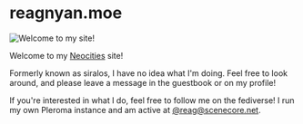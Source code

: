 # reagnyan.moe

![Welcome to my site!](index/welcome-2021-01.gif)

Welcome to my [Neocities](https://neocities.org/site/reagnyan) site!

Formerly known as siralos, I have no idea what I'm doing. Feel free to look around, and please leave a message in the guestbook or on my profile!

If you're interested in what I do, feel free to follow me on the fediverse! I run my own Pleroma instance and am active at [@reag@scenecore.net](https://scenecore.net/reag).